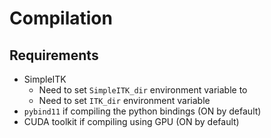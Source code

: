 # Compilation

## Requirements
- SimpleITK
  - Need to set `SimpleITK_dir` environment variable to 
  - Need to set `ITK_dir` environment variable
- `pybind11` if compiling the python bindings (ON by default)
- CUDA toolkit if compiling using GPU (ON by default)

